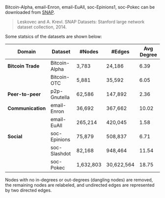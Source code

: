 Bitcoin-Alpha, email-Enron, email-EuAll, soc-Epinions1, soc-Pokec can be downloaded from [SNAP](https://snap.stanford.edu/data/index.html).

> Leskovec and A. Krevl. SNAP Datasets: Stanford large network dataset collection, 2014.

Some statsics of the datasets are shown below:

| **Domain**          | **Dataset**        | **#Nodes**  | **#Edges**   | **Avg Degree** |
|---------------------|-------------------|------------|------------|---------------|
| **Bitcoin Trade**  | Bitcoin-Alpha     | 3,783      | 24,186     | 6.39          |
|                    | Bitcoin-OTC       | 5,881      | 35,592     | 6.05          |
| **Peer-to-peer**   | p2p-Gnutella      | 62,586     | 147,892    | 2.36          |
| **Communication**  | email-Enron       | 36,692     | 367,662    | 10.02         |
|                    | email-EuAll       | 265,214    | 420,045    | 1.58          |
| **Social**        | soc-Epinions     | 75,879     | 508,837    | 6.71          |
|                    | soc-Slashdot      | 82,168     | 948,464    | 11.54         |
|                    | soc-Pokec         | 1,632,803  | 30,622,564 | 18.75         |

Nodes with no in-degrees or out-degrees (dangling nodes) are removed, the remaining nodes are relabeled, and undirected edges are represented by two directed edges.